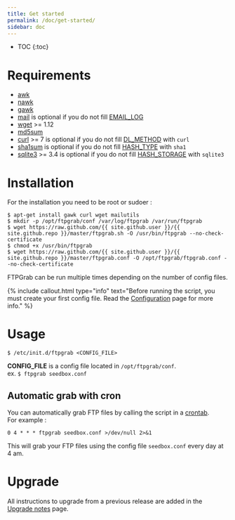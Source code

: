 ```yaml
---
title: Get started
permalink: /doc/get-started/
sidebar: doc
---
```


* TOC
{:toc}

# Requirements

* [awk](http://en.wikipedia.org/wiki/Awk)
* [nawk](http://linux.die.net/man/1/nawk)
* [gawk](http://www.gnu.org/software/gawk/)
* [mail](http://linux.die.net/man/1/mail) is optional if you do not fill [EMAIL_LOG](/doc/configuration/#email_log)
* [wget](http://en.wikipedia.org/wiki/Wget) >= 1.12
* [md5sum](http://en.wikipedia.org/wiki/Md5sum)
* [curl](http://en.wikipedia.org/wiki/CURL) >= 7 is optional if you do not fill [DL_METHOD](/doc/configuration/#dl_method) with `curl`
* [sha1sum](https://en.wikipedia.org/wiki/Sha1sum) is optional if you do not fill [HASH_TYPE](/doc/configuration/#hash_type) with `sha1`
* [sqlite3](http://linux.die.net/man/1/sqlite3) >= 3.4 is optional if you do not fill [HASH_STORAGE](/doc/configuration/#hash_storage) with `sqlite3`

# Installation

For the installation you need to be root or sudoer :

```console
$ apt-get install gawk curl wget mailutils
$ mkdir -p /opt/ftpgrab/conf /var/log/ftpgrab /var/run/ftpgrab
$ wget https://raw.github.com/{{ site.github.user }}/{{ site.github.repo }}/master/ftpgrab.sh -O /usr/bin/ftpgrab --no-check-certificate
$ chmod +x /usr/bin/ftpgrab
$ wget https://raw.github.com/{{ site.github.user }}/{{ site.github.repo }}/master/ftpgrab.conf -O /opt/ftpgrab/ftpgrab.conf --no-check-certificate
```

FTPGrab can be run multiple times depending on the number of config files.

{% include callout.html type="info" text="Before running the script, you must create your first config file. Read the [Configuration](/doc/configuration) page for more info." %}

# Usage

```console
$ /etc/init.d/ftpgrab <CONFIG_FILE>
```

**CONFIG_FILE** is a config file located in `/opt/ftpgrab/conf`.<br />
ex. `$ ftpgrab seedbox.conf`

## Automatic grab with cron

You can automatically grab FTP files by calling the script in a [crontab](http://en.wikipedia.org/wiki/Crontab).<br />
For example :

```
0 4 * * * ftpgrab seedbox.conf >/dev/null 2>&1
```

This will grab your FTP files using the config file `seedbox.conf` every day at 4 am.

# Upgrade

All instructions to upgrade from a previous release are added in the [Upgrade notes](/doc/upgrade-notes) page.